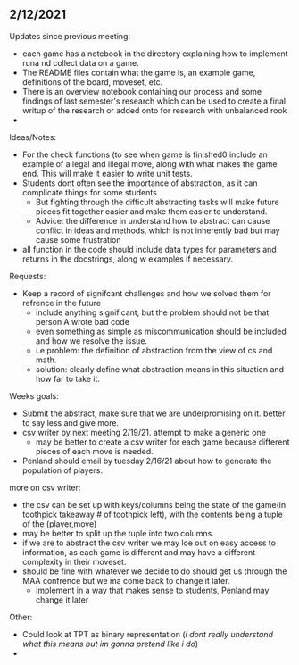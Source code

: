 ## 2/12/2021

Updates since previous meeting:
- each game has a notebook in the directory explaining how to implement runa nd collect data on a game.
- The README files contain what the game is, an example game, definitions of the board, moveset, etc.
- There is an overview notebook containing our process and some findings of last semester's research which can be used to create a final writup of the research or added onto for research with unbalanced rook
- 

Ideas/Notes: 
- For the check functions (to see when game is finished0 include an example of a legal and illegal move, along with what makes the game end. This will make it easier to write unit tests.
- Students dont often see the importance of abstraction, as it can complicate things for some students
    - But fighting through the difficult abstracting tasks will make future pieces fit together easier and make them easier to understand.
    - Advice: the difference in understand how to abstract can cause conflict in ideas and methods, which is not inherently bad but may cause some frustration
- all function in the code should include data types for parameters and returns in the docstrings, along w examples if necessary.

Requests:
- Keep a record of signifcant challenges and how we solved them for refrence in the future
    - include anything significant, but the problem should not be that person A wrote bad code
    - even something as simple as miscommunication should be included and how we resolve the issue.
    - i.e problem: the definition of abstraction from the view of cs and math.
    - solution: clearly define what abstraction means in this situation and how far to take it.

Weeks goals:
- Submit the abstract, make sure that we are underpromising on it. better to say less and give more.
- csv writer by next meeting 2/19/21. attempt to make a generic one
    - may be better to create a csv writer for each game because different pieces of each move is needed. 
- Penland should email by tuesday 2/16/21 about how to generate the population of players.


more on csv writer:
- the csv can be set up with keys/columns being the state of the game(in toothpick takeaway # of toothpick left), with the contents being a tuple of the (player,move)
- may be better to split up the tuple into two columns.
- if we are to abstract the csv writer we may loe out on easy access to information, as each game is different and may have a different complexity in their moveset.
- should be fine with whatever we decide to do should get us through the MAA confrence but we ma come back to change it later.
    - implement in a way that makes sense to students, Penland may change it later

Other:
- Could look at TPT as binary representation (*i dont really understand what this means but im gonna pretend like i do*)
- 
